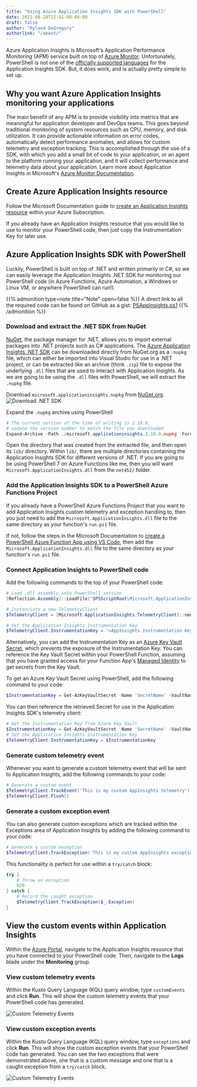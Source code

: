 ```yaml
---
title: "Using Azure Application Insights SDK with PowerShell"
date: 2021-08-28T12:41:08-04:00
draft: false
author: "Ryland DeGregory"
authorlink: "/about/"
---
```


Azure Application Insights is Microsoft's Application Performance Monitoring (APM) service built on top of [Azure Monitor](https://azure.microsoft.com/en-us/services/monitor/). Unfortunately, PowerShell is not one of the [officially supported languages](https://docs.microsoft.com/en-us/azure/azure-monitor/app/platforms) for the Application Insights SDK. But, it does work, and is actually pretty simple to set up.

<!--more-->

## Why you want Azure Application Insights monitoring your applications

The main benefit of any APM is to provide visibility into metrics that are meaningful for application developer and DevOps teams. This goes beyond traditional monitoring of system resources such as CPU, memory, and disk utilization. It can provide actionable information on error codes, automatically detect performance anomalies, and allows for custom telemetry and exception tracking. This is accomplished through the use of a SDK, with which you add a small bit of code to your application, or an agent to the platform running your application, and it will collect performance and telemetry data about your application. Learn more about Application Insights in Microsoft's [Azure Monitor Documentation](https://docs.microsoft.com/en-us/azure/azure-monitor/app/app-insights-overview).

## Create Azure Application Insights resource

Follow the Microsoft Documentation guide to [create an Application Insights resource](https://docs.microsoft.com/en-us/azure/azure-monitor/app/create-new-resource) within your Azure Subscription.

If you already have an Application Insights resource that you would like to use to monitor your PowerShell code, then just copy the Instrumentation Key for later use.

## Azure Application Insights SDK with PowerShell

Luckily, PowerShell is built on top of .NET and written primarily in C#, so we can easily leverage the Application Insights .NET SDK for monitoring our PowerShell code (in Azure Functions, Azure Automation, a Windows or Linux VM, or anywhere PowerShell can run!).

{{% admonition type=note title="Note" open=false %}}
A direct link to all the required code can be found on GitHub as a gist: [PSAppInsights.ps1](https://gist.github.com/RylandDeGregory/c32359c11ff800d81867581fdc4024e4)
{{% /admonition %}}

### Download and extract the .NET SDK from NuGet

[NuGet](https://docs.microsoft.com/en-us/nuget/what-is-nuget), the package manager for .NET, allows you to import external packages into .NET projects such as C# applications. The [Azure Application Insights .NET SDK](https://www.nuget.org/packages/Microsoft.ApplicationInsights/) can be downloaded directly from NuGet.org as a `.nupkg` file, which can either be imported into Visual Studio for use in a .NET project, or can be extracted like an archive (think `.zip`) file to expose the underlying `.dll` files that are used to interact with Application Insights. As we are going to be using the `.dll` files with PowerShell, we will extract the `.nupkg` file.

Download `microsoft.applicationinsights.nupkg` from [NuGet.org](https://www.nuget.org/packages/Microsoft.ApplicationInsights/).
![Download .NET SDK](images/app-insights-powershell/app-insights-ps-dotnet-sdk-download.png "Download Application Insights .NET SDK")

Expand the `.nupkg` archive using PowerShell

```powershell
# The current version at the time of writing is 2.18.0,
# update the version number to match the file you downloaded
Expand-Archive -Path ./microsoft.applicationinsights.2.18.0.nupkg -Force
```

Open the directory that was created from the extracted file, and then open its `lib/` directory. Within `lib/`, there are multiple directories containing the Application Insights SDK for different versions of .NET. If you are going to be using PowerShell 7 on Azure Functions like me, then you will want `Microsoft.ApplicationInsights.dll` from the `net452/` folder.

### Add the Application Insights SDK to a PowerShell Azure Functions Project

If you already have a PowerShell Azure Functions Project that you want to add Application Insights custom telemetry and exception handling to, then you just need to add the `Microsoft.ApplicationInsights.dll` file to the same directory as your function's `run.ps1` file.

If not, follow the steps in the Microsoft Documentation to [create a PowerShell Azure Function App using VS Code](https://docs.microsoft.com/en-us/azure/azure-functions/create-first-function-vs-code-powershell), then add the `Microsoft.ApplicationInsights.dll` file to the same directory as your function's `run.ps1` file.

### Connect Application Insights to PowerShell code

Add the following commands to the top of your PowerShell code:

```powershell
# Load .dll assembly into PowerShell session
[Reflection.Assembly]::LoadFile("$PSScriptRoot\Microsoft.ApplicationInsights.dll")

# Instanciate a new TelemetryClient
$TelemetryClient = [Microsoft.ApplicationInsights.TelemetryClient]::new()

# Set the Application Insights Instrumentation Key
$TelemetryClient.InstrumentationKey = '<AppInsights Instrumentation Key>'
```

Alternatively, you can add the Instrumentation Key as an [Azure Key Vault Secret](https://docs.microsoft.com/en-us/azure/key-vault/secrets/quick-create-portal), which prevents the exposure of the Instrumentation Key. You can reference the Key Vault Secret within your PowerShell Function, assuming that you have granted access for your Function App's [Managed Identity](https://docs.microsoft.com/en-us/azure/app-service/overview-managed-identity) to get secrets from the Key Vault.

To get an Azure Key Vault Secret using PowerShell, add the following command to your code:

```powershell
$InstrumentationKey = Get-AzKeyVaultSecret -Name 'SecretName' -VaultName 'KeyVaultName' -AsPlainText
```

You can then reference the retrieved Secret for use in the Application Insights SDK's telemetry client:

```powershell
# Get the Instrumentation Key from Azure Key Vault
$InstrumentationKey = Get-AzKeyVaultSecret -Name 'SecretName' -VaultName 'KeyVaultName' -AsPlainText
# Set the Application Insights Instrumentation Key
$TelemetryClient.InstrumentationKey = $InstrumentationKey
```

### Generate custom telemetry event

Whenever you want to generate a custom telemetry event that will be sent to Application Insights, add the following commands to your code:

```powershell
# Generate a custom event
$TelemetryClient.TrackEvent('This is my custom AppInsights telemetry')
$TelemetryClient.Flush()
```

### Generate a custom exception event

You can also generate custom exceptions which are tracked within the Exceptions area of Application Insights by adding the following command to your code:

```powershell
# Generate a custom exception
$TelemetryClient.TrackException('This is my custom AppInsights exception')
```

This functionality is perfect for use within a `try/catch` block:

```powershell
try {
    # Throw an exception
    0/0
} catch {
    # Record the caught exception
    $TelemetryClient.TrackException($_.Exception)
}
```

## View the custom events within Application Insights

Within the [Azure Portal](https://portal.azure.com/), navigate to the Application Insights resource that you have connected to your PowerShell code. Then, navigate to the **Logs** blade under the **Monitoring** group.

### View custom telemetry events

Within the Kusto Query Language (KQL) query window, type `customEvents` and click **Run**. This will show the custom telemetry events that your PowerShell code has generated.

![Custom Telemetry Events](images/app-insights-powershell/app-insights-ps-custom-events.png "View Application Insights Custom Telemetry Events")

### View custom exception events

Within the Kusto Query Language (KQL) query window, type `exceptions` and click **Run**. This will show the custom exception events that your PowerShell code has generated. You can see the two exceptions that were demonstrated above, one that is a custom message and one that is a caught exception from a `try/catch` block.

![Custom Telemetry Events](images/app-insights-powershell/app-insights-ps-custom-exception.png "View Application Insights Custom Exception Events")